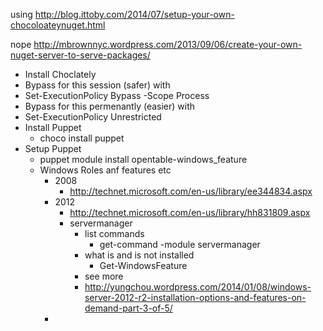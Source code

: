 using
http://blog.ittoby.com/2014/07/setup-your-own-chocoloateynuget.html

nope
http://mbrownnyc.wordpress.com/2013/09/06/create-your-own-nuget-server-to-serve-packages/
* Install Choclately
 * Bypass for this session (safer) with
  * Set-ExecutionPolicy Bypass -Scope Process
 * Bypass for this permenantly (easier) with
  * Set-ExecutionPolicy Unrestricted 
* Install Puppet
  * choco install puppet 
* Setup Puppet
  * puppet module install opentable-windows_feature
  * Windows Roles anf features etc
    * 2008
      * http://technet.microsoft.com/en-us/library/ee344834.aspx
    * 2012
      * http://technet.microsoft.com/en-us/library/hh831809.aspx
      * servermanager
        * list commands
          * get-command -module servermanager
        * what is and is not installed
          * Get-WindowsFeature
        * see more
         * http://yungchou.wordpress.com/2014/01/08/windows-server-2012-r2-installation-options-and-features-on-demand-part-3-of-5/
    * 
